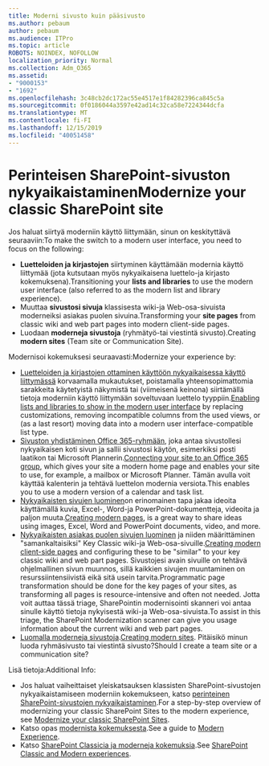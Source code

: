```yaml
---
title: Moderni sivusto kuin pääsivusto
ms.author: pebaum
author: pebaum
ms.audience: ITPro
ms.topic: article
ROBOTS: NOINDEX, NOFOLLOW
localization_priority: Normal
ms.collection: Adm_O365
ms.assetid:
- "9000153"
- "1692"
ms.openlocfilehash: 3c48cb2dc172ac55e4517e1f84282396ca845c5a
ms.sourcegitcommit: 0f0186044a3597e42ad14c32ca58e7224344dcfa
ms.translationtype: MT
ms.contentlocale: fi-FI
ms.lasthandoff: 12/15/2019
ms.locfileid: "40051458"
---
```

# <a name="modernize-your-classic-sharepoint-site"></a><span data-ttu-id="8a8ee-102">Perinteisen SharePoint-sivuston nykyaikaistaminen</span><span class="sxs-lookup"><span data-stu-id="8a8ee-102">Modernize your classic SharePoint site</span></span>

<span data-ttu-id="8a8ee-103">Jos haluat siirtyä moderniin käyttö liittymään, sinun on keskityttävä seuraaviin:</span><span class="sxs-lookup"><span data-stu-id="8a8ee-103">To make the switch to a modern user interface, you need to focus on the following:</span></span>

- <span data-ttu-id="8a8ee-104">**Luetteloiden ja kirjastojen** siirtyminen käyttämään modernia käyttö liittymää (jota kutsutaan myös nykyaikaisena luettelo-ja kirjasto kokemuksena).</span><span class="sxs-lookup"><span data-stu-id="8a8ee-104">Transitioning your **lists and libraries** to use the modern user interface (also referred to as the modern list and library experience).</span></span>
- <span data-ttu-id="8a8ee-105">Muuttaa **sivustosi sivuja** klassisesta wiki-ja Web-osa-sivuista moderneiksi asiakas puolen sivuina.</span><span class="sxs-lookup"><span data-stu-id="8a8ee-105">Transforming your **site pages** from classic wiki and web part pages into modern client-side pages.</span></span>
- <span data-ttu-id="8a8ee-106">Luodaan **moderneja sivustoja** (ryhmätyö-tai viestintä sivusto).</span><span class="sxs-lookup"><span data-stu-id="8a8ee-106">Creating **modern sites** (Team site or Communication Site).</span></span>

<span data-ttu-id="8a8ee-107">Modernisoi kokemuksesi seuraavasti:</span><span class="sxs-lookup"><span data-stu-id="8a8ee-107">Modernize your experience by:</span></span>
- <span data-ttu-id="8a8ee-108">[Luetteloiden ja kirjastojen ottaminen käyttöön nykyaikaisessa käyttö liittymässä](https://docs.microsoft.com/sharepoint/dev/transform/modernize-userinterface-lists-and-libraries) korvaamalla mukautukset, poistamalla yhteensopimattomia sarakkeita käytetyistä näkymistä tai (viimeisenä keinona) siirtämällä tietoja moderniin käyttö liittymään soveltuvaan luettelo tyyppiin.</span><span class="sxs-lookup"><span data-stu-id="8a8ee-108">[Enabling lists and libraries to show in the modern user interface](https://docs.microsoft.com/sharepoint/dev/transform/modernize-userinterface-lists-and-libraries) by replacing customizations, removing incompatible columns from the used views, or (as a last resort) moving data into a modern user interface-compatible list type.</span></span>
- <span data-ttu-id="8a8ee-109">[Sivuston yhdistäminen Office 365-ryhmään](https://docs.microsoft.com/sharepoint/dev/transform/modernize-connect-to-office365-group), joka antaa sivustollesi nykyaikaisen koti sivun ja sallii sivustosi käytön, esimerkiksi posti laatikon tai Microsoft Plannerin.</span><span class="sxs-lookup"><span data-stu-id="8a8ee-109">[Connecting your site to an Office 365 group](https://docs.microsoft.com/sharepoint/dev/transform/modernize-connect-to-office365-group), which gives your site a modern home page and enables your site to use, for example, a mailbox or Microsoft Planner.</span></span> <span data-ttu-id="8a8ee-110">Tämän avulla voit käyttää kalenterin ja tehtävä luettelon modernia versiota.</span><span class="sxs-lookup"><span data-stu-id="8a8ee-110">This enables you to use a modern version of a calendar and task list.</span></span>
- <span data-ttu-id="8a8ee-111">[Nykyaikaisten sivujen luominen](https://support.office.com/article/create-and-use-modern-pages-on-a-sharepoint-site-b3d46deb-27a6-4b1e-87b8-df851e503dec)on erinomainen tapa jakaa ideoita käyttämällä kuvia, Excel-, Word-ja PowerPoint-dokumentteja, videoita ja paljon muuta.</span><span class="sxs-lookup"><span data-stu-id="8a8ee-111">[Creating modern pages](https://support.office.com/article/create-and-use-modern-pages-on-a-sharepoint-site-b3d46deb-27a6-4b1e-87b8-df851e503dec), is a great way to share ideas using images, Excel, Word and PowerPoint documents, video, and more.</span></span>
- <span data-ttu-id="8a8ee-112">[Nykyaikaisten asiakas puolen sivujen luominen](https://docs.microsoft.com/sharepoint/dev/transform/modernize-userinterface-site-pages) ja niiden määrittäminen "samankaltaisiksi" Key Classic wiki-ja Web-osa-sivuille.</span><span class="sxs-lookup"><span data-stu-id="8a8ee-112">[Creating modern client-side pages](https://docs.microsoft.com/sharepoint/dev/transform/modernize-userinterface-site-pages) and configuring these to be "similar" to your key classic wiki and web part pages.</span></span> <span data-ttu-id="8a8ee-113">Sivustojesi avain sivuille on tehtävä ohjelmallinen sivun muunnos, sillä kaikkien sivujen muuntaminen on resurssiintensiivistä eikä sitä usein tarvita.</span><span class="sxs-lookup"><span data-stu-id="8a8ee-113">Programmatic page transformation should be done for the key pages of your sites, as transforming all pages is resource-intensive and often not needed.</span></span> <span data-ttu-id="8a8ee-114">Jotta voit auttaa tässä triage, SharePointin modernisointi skanneri voi antaa sinulle käyttö tietoja nykyisestä wiki-ja Web-osa-sivuista.</span><span class="sxs-lookup"><span data-stu-id="8a8ee-114">To assist in this triage, the SharePoint Modernization scanner can give you usage information about the current wiki and web part pages.</span></span>
- <span data-ttu-id="8a8ee-115">[Luomalla moderneja sivustoja](https://support.office.com/article/create-a-team-site-in-sharepoint-ef10c1e7-15f3-42a3-98aa-b5972711777d).</span><span class="sxs-lookup"><span data-stu-id="8a8ee-115">[Creating modern sites](https://support.office.com/article/create-a-team-site-in-sharepoint-ef10c1e7-15f3-42a3-98aa-b5972711777d).</span></span> <span data-ttu-id="8a8ee-116">Pitäisikö minun luoda ryhmäsivusto tai viestintä sivusto?</span><span class="sxs-lookup"><span data-stu-id="8a8ee-116">Should I create a team site or a communication site?</span></span>

<span data-ttu-id="8a8ee-117">Lisä tietoja:</span><span class="sxs-lookup"><span data-stu-id="8a8ee-117">Additional Info:</span></span> 
- <span data-ttu-id="8a8ee-118">Jos haluat vaiheittaiset yleiskatsauksen klassisten SharePoint-sivustojen nykyaikaistamiseen moderniin kokemukseen, katso [perinteinen SharePoint-sivustojen nykyaikaistaminen](https://docs.microsoft.com/sharepoint/dev/transform/modernize-classic-sites).</span><span class="sxs-lookup"><span data-stu-id="8a8ee-118">For a step-by-step overview of modernizing your classic SharePoint Sites to the modern experience, see [Modernize your classic SharePoint Sites](https://docs.microsoft.com/sharepoint/dev/transform/modernize-classic-sites).</span></span>
- <span data-ttu-id="8a8ee-119">Katso opas [modernista kokemuksesta](https://docs.microsoft.com/sharepoint/guide-to-sharepoint-modern-experience).</span><span class="sxs-lookup"><span data-stu-id="8a8ee-119">See a guide to [Modern Experience](https://docs.microsoft.com/sharepoint/guide-to-sharepoint-modern-experience).</span></span>
- <span data-ttu-id="8a8ee-120">Katso [SharePoint Classicia ja moderneja kokemuksia](https://support.office.com/article/sharepoint-classic-and-modern-experiences-5725c103-505d-4a6e-9350-300d3ec7d73f).</span><span class="sxs-lookup"><span data-stu-id="8a8ee-120">See [SharePoint Classic and Modern experiences](https://support.office.com/article/sharepoint-classic-and-modern-experiences-5725c103-505d-4a6e-9350-300d3ec7d73f).</span></span> 




